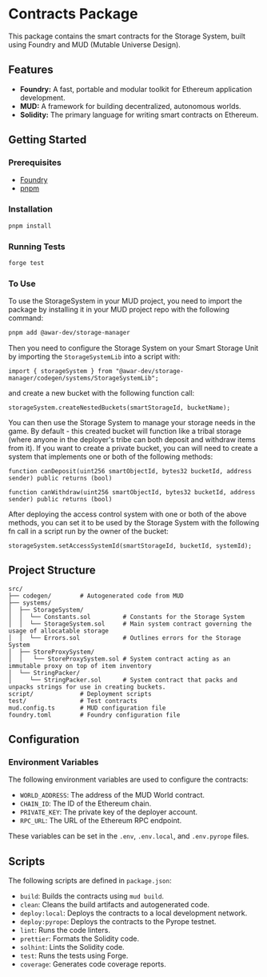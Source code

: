 # Contracts Package

This package contains the smart contracts for the Storage System, built using Foundry and MUD (Mutable Universe Design).

## Features

- **Foundry:** A fast, portable and modular toolkit for Ethereum application development.
- **MUD:** A framework for building decentralized, autonomous worlds.
- **Solidity:** The primary language for writing smart contracts on Ethereum.

## Getting Started

### Prerequisites

- [Foundry](https://book.getfoundry.sh/)
- [pnpm](https://pnpm.io/)

### Installation

```bash
pnpm install
```

### Running Tests

```bash
forge test
```

### To Use

To use the StorageSystem in your MUD project, you need to import the package by installing it in your MUD project repo with the following command:

```bash
pnpm add @awar-dev/storage-manager
```

Then you need to configure the Storage System on your Smart Storage Unit by importing the `StorageSystemLib` into a script with:

```solidity
import { storageSystem } from "@awar-dev/storage-manager/codegen/systems/StorageSystemLib";
```

and create a new bucket with the following function call:

```solidity
storageSystem.createNestedBuckets(smartStorageId, bucketName);
```

You can then use the Storage System to manage your storage needs in the game. By default - this created bucket will function like a tribal storage (where anyone in the deployer's tribe can both deposit and withdraw items from it). If you want to create a private bucket, you can will need to create a system that implements one or both of the following methods:

```solidity
function canDeposit(uint256 smartObjectId, bytes32 bucketId, address sender) public returns (bool)
```

```solidity
function canWithdraw(uint256 smartObjectId, bytes32 bucketId, address sender) public returns (bool)
```

After deploying the access control system with one or both of the above methods, you can set it to be used by the Storage System with the following fn call in a script run by the owner of the bucket:

```solidity
storageSystem.setAccessSystemId(smartStorageId, bucketId, systemId);
```

## Project Structure

```
src/
├── codegen/        # Autogenerated code from MUD
├── systems/
│  ├── StorageSystem/
│  │  └── Constants.sol         # Constants for the Storage System
│  │  └── StorageSystem.sol     # Main system contract governing the usage of allocatable storage
│  │  └── Errors.sol            # Outlines errors for the Storage System
│  ├── StoreProxySystem/
│  │   └── StoreProxySystem.sol # System contract acting as an immutable proxy on top of item inventory
│  └── StringPacker/
│     └── StringPacker.sol      # System contract that packs and unpacks strings for use in creating buckets.
script/             # Deployment scripts
test/               # Test contracts
mud.config.ts       # MUD configuration file
foundry.toml        # Foundry configuration file
```

## Configuration

### Environment Variables

The following environment variables are used to configure the contracts:

- `WORLD_ADDRESS`: The address of the MUD World contract.
- `CHAIN_ID`: The ID of the Ethereum chain.
- `PRIVATE_KEY`: The private key of the deployer account.
- `RPC_URL`: The URL of the Ethereum RPC endpoint.

These variables can be set in the `.env`, `.env.local`, and `.env.pyrope` files.

## Scripts

The following scripts are defined in `package.json`:

- `build`: Builds the contracts using `mud build`.
- `clean`: Cleans the build artifacts and autogenerated code.
- `deploy:local`: Deploys the contracts to a local development network.
- `deploy:pyrope`: Deploys the contracts to the Pyrope testnet.
- `lint`: Runs the code linters.
- `prettier`: Formats the Solidity code.
- `solhint`: Lints the Solidity code.
- `test`: Runs the tests using Forge.
- `coverage`: Generates code coverage reports.
